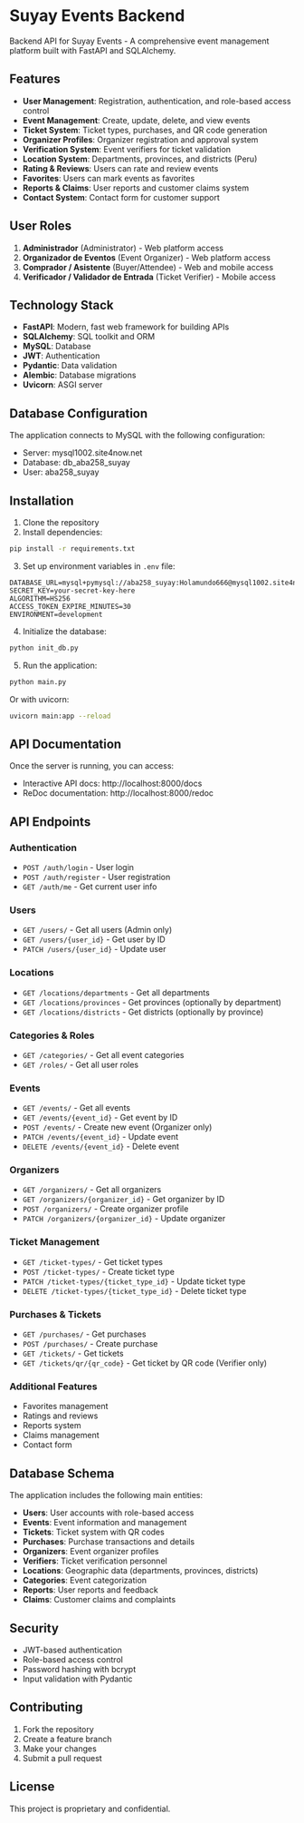 # Suyay Events Backend

Backend API for Suyay Events - A comprehensive event management platform built with FastAPI and SQLAlchemy.

## Features

- **User Management**: Registration, authentication, and role-based access control
- **Event Management**: Create, update, delete, and view events
- **Ticket System**: Ticket types, purchases, and QR code generation
- **Organizer Profiles**: Organizer registration and approval system
- **Verification System**: Event verifiers for ticket validation
- **Location System**: Departments, provinces, and districts (Peru)
- **Rating & Reviews**: Users can rate and review events
- **Favorites**: Users can mark events as favorites
- **Reports & Claims**: User reports and customer claims system
- **Contact System**: Contact form for customer support

## User Roles

1. **Administrador** (Administrator) - Web platform access
2. **Organizador de Eventos** (Event Organizer) - Web platform access
3. **Comprador / Asistente** (Buyer/Attendee) - Web and mobile access
4. **Verificador / Validador de Entrada** (Ticket Verifier) - Mobile access

## Technology Stack

- **FastAPI**: Modern, fast web framework for building APIs
- **SQLAlchemy**: SQL toolkit and ORM
- **MySQL**: Database
- **JWT**: Authentication
- **Pydantic**: Data validation
- **Alembic**: Database migrations
- **Uvicorn**: ASGI server

## Database Configuration

The application connects to MySQL with the following configuration:
- Server: mysql1002.site4now.net
- Database: db_aba258_suyay
- User: aba258_suyay

## Installation

1. Clone the repository
2. Install dependencies:
```bash
pip install -r requirements.txt
```

3. Set up environment variables in `.env` file:
```
DATABASE_URL=mysql+pymysql://aba258_suyay:Holamundo666@mysql1002.site4now.net/db_aba258_suyay
SECRET_KEY=your-secret-key-here
ALGORITHM=HS256
ACCESS_TOKEN_EXPIRE_MINUTES=30
ENVIRONMENT=development
```

4. Initialize the database:
```bash
python init_db.py
```

5. Run the application:
```bash
python main.py
```

Or with uvicorn:
```bash
uvicorn main:app --reload
```

## API Documentation

Once the server is running, you can access:
- Interactive API docs: http://localhost:8000/docs
- ReDoc documentation: http://localhost:8000/redoc

## API Endpoints

### Authentication
- `POST /auth/login` - User login
- `POST /auth/register` - User registration
- `GET /auth/me` - Get current user info

### Users
- `GET /users/` - Get all users (Admin only)
- `GET /users/{user_id}` - Get user by ID
- `PATCH /users/{user_id}` - Update user

### Locations
- `GET /locations/departments` - Get all departments
- `GET /locations/provinces` - Get provinces (optionally by department)
- `GET /locations/districts` - Get districts (optionally by province)

### Categories & Roles
- `GET /categories/` - Get all event categories
- `GET /roles/` - Get all user roles

### Events
- `GET /events/` - Get all events
- `GET /events/{event_id}` - Get event by ID
- `POST /events/` - Create new event (Organizer only)
- `PATCH /events/{event_id}` - Update event
- `DELETE /events/{event_id}` - Delete event

### Organizers
- `GET /organizers/` - Get all organizers
- `GET /organizers/{organizer_id}` - Get organizer by ID
- `POST /organizers/` - Create organizer profile
- `PATCH /organizers/{organizer_id}` - Update organizer

### Ticket Management
- `GET /ticket-types/` - Get ticket types
- `POST /ticket-types/` - Create ticket type
- `PATCH /ticket-types/{ticket_type_id}` - Update ticket type
- `DELETE /ticket-types/{ticket_type_id}` - Delete ticket type

### Purchases & Tickets
- `GET /purchases/` - Get purchases
- `POST /purchases/` - Create purchase
- `GET /tickets/` - Get tickets
- `GET /tickets/qr/{qr_code}` - Get ticket by QR code (Verifier only)

### Additional Features
- Favorites management
- Ratings and reviews
- Reports system
- Claims management
- Contact form

## Database Schema

The application includes the following main entities:

- **Users**: User accounts with role-based access
- **Events**: Event information and management
- **Tickets**: Ticket system with QR codes
- **Purchases**: Purchase transactions and details
- **Organizers**: Event organizer profiles
- **Verifiers**: Ticket verification personnel
- **Locations**: Geographic data (departments, provinces, districts)
- **Categories**: Event categorization
- **Reports**: User reports and feedback
- **Claims**: Customer claims and complaints

## Security

- JWT-based authentication
- Role-based access control
- Password hashing with bcrypt
- Input validation with Pydantic

## Contributing

1. Fork the repository
2. Create a feature branch
3. Make your changes
4. Submit a pull request

## License

This project is proprietary and confidential.
